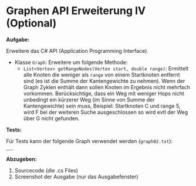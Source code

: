 # Graphen API Erweiterung IV (Optional)

**Aufgabe:**

Erweitere das C# API (Application Programming Interface).

-   Klasse `Graph`: Erweitere um folgende Methode:
    -   `List<Vertex> getRangeNodes(Vertex start, double range)`: Ermittelt alle Knoten die weniger als `range` von einem Startknoten entfernt sind (es ist die Summe der Kantengewichte zu nehmen). Wenn der Graph Zyklen enthält dann sollen Knoten im Ergebnis nicht mehrfach vorkommen. Berücksichtige, dass ein Weg mit weniger Hops nicht unbedingt ein kürzerer Weg (im Sinne von Summe der Kantengewichte) sein muss, Beispiel: Startknoten C und range 5, wird F bei der weiteren Suche ausgeschlossen so wird evtl der Weg über G nicht gefunden.

**Tests:**

Für Tests kann der folgende Graph verwendet werden (`graph02.txt`):

<img src="/Users/matejkafr/Documents/Htl/2019_Local/4AHELS_SEN/DistanceLearning/04_Graphs/img/graph_02.png" alt="graph_02" style="zoom:25%;" />

**Abzugeben:** 

1.  Sourcecode (die .cs Files) 
2.  Screenshot der Ausgabe (nur das Ausgabefenster)